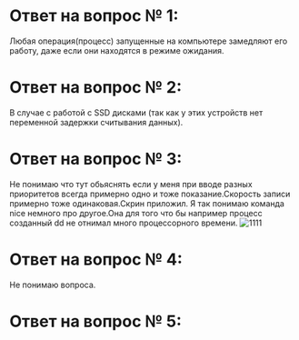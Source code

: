 # Ответ на вопрос № 1:
Любая операция(процесс) запущенные на компьютере замедляют его работу, даже если они находятся в режиме ожидания.

# Ответ на вопрос № 2:
В случае с работой c SSD дисками (так как у этих устройств нет переменной задержки считывания данных).
# Ответ на вопрос № 3:
Не понимаю что тут обьяснять если у меня при вводе разных приоритетов всегда примерно одно и тоже показание.Скорость записи примерно тоже одинаковая.Скрин приложил. Я так понимаю команда nice немного про другое.Она для того что бы например процесс созданный dd не отнимал много процессорного времени.
![1111](https://user-images.githubusercontent.com/107581500/179210424-65f3e050-450e-4724-93c8-25dc06b18bf4.jpg)
# Ответ на вопрос № 4:
Не понимаю вопроса.
# Ответ на вопрос № 5:
